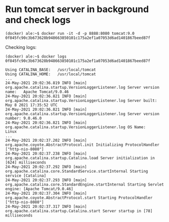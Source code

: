 # Run tomcat server in background and check logs

    (docker) ale:~$ docker run -it -d -p 8888:8080 tomcat:9.0
    0f845fc90c3b673628b948663850101c175a2ef1a07053d6ad1401867beed87f

Checking logs:

    (docker) ale:~$ docker logs 0f845fc90c3b673628b948663850101c175a2ef1a07053d6ad1401867beed87f

    Using CATALINA_BASE:   /usr/local/tomcat
    Using CATALINA_HOME:   /usr/local/tomcat
    ...
    24-May-2021 20:02:36.819 INFO [main] org.apache.catalina.startup.VersionLoggerListener.log Server version name:   Apache Tomcat/9.0.46
    24-May-2021 20:02:36.821 INFO [main] org.apache.catalina.startup.VersionLoggerListener.log Server built:          May 8 2021 17:35:52 UTC
    24-May-2021 20:02:36.821 INFO [main] org.apache.catalina.startup.VersionLoggerListener.log Server version number: 9.0.46.0
    24-May-2021 20:02:36.821 INFO [main] org.apache.catalina.startup.VersionLoggerListener.log OS Name:               Linux
    ...
    24-May-2021 20:02:37.202 INFO [main] org.apache.coyote.AbstractProtocol.init Initializing ProtocolHandler ["http-nio-8080"]
    24-May-2021 20:02:37.238 INFO [main] org.apache.catalina.startup.Catalina.load Server initialization in [624] milliseconds
    24-May-2021 20:02:37.292 INFO [main] org.apache.catalina.core.StandardService.startInternal Starting service [Catalina]
    24-May-2021 20:02:37.293 INFO [main] org.apache.catalina.core.StandardEngine.startInternal Starting Servlet engine: [Apache Tomcat/9.0.46]
    24-May-2021 20:02:37.304 INFO [main] org.apache.coyote.AbstractProtocol.start Starting ProtocolHandler ["http-nio-8080"]
    24-May-2021 20:02:37.317 INFO [main] org.apache.catalina.startup.Catalina.start Server startup in [78] milliseconds
